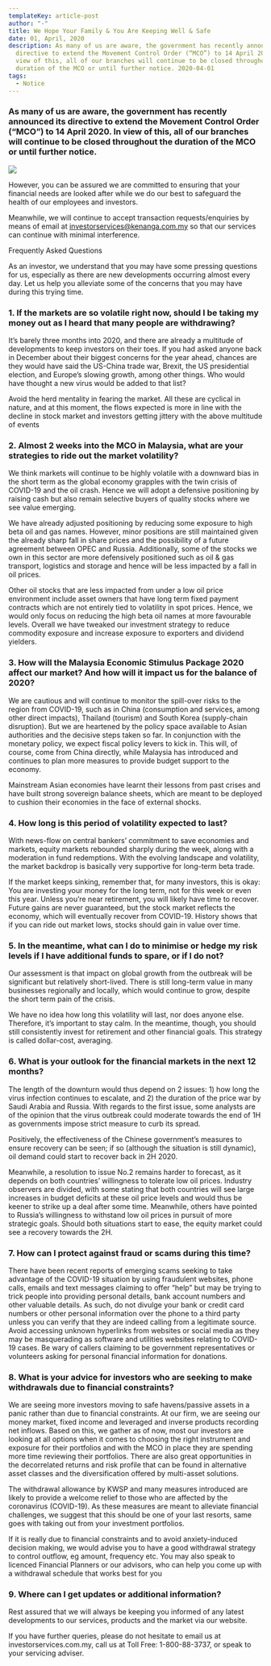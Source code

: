 ```yaml
---
templateKey: article-post
author: "-"
title: We Hope Your Family & You Are Keeping Well & Safe
date: 01, April, 2020
description: As many of us are aware, the government has recently announced its
  directive to extend the Movement Control Order (“MCO”) to 14 April 2020. In
  view of this, all of our branches will continue to be closed throughout the
  duration of the MCO or until further notice. 2020-04-01 
tags:
  - Notice
---
```

### As many of us are aware, the government has recently announced its directive to extend the Movement Control Order (“MCO”) to 14 April 2020. In view of this, all of our branches will continue to be closed throughout the duration of the MCO or until further notice.

![](/img/2020-04-01-we-hope-your-family-and-you-are-keeping-safe-and-well_v3.png)

However, you can be assured we are committed to ensuring that your financial needs are looked after while we do our best to safeguard the health of our employees and investors.

Meanwhile, we will continue to accept transaction requests/enquiries by means of email at investorservices@kenanga.com.my so that our services can continue with minimal interference.

Frequently Asked Questions

As an investor, we understand that you may have some pressing questions for us, especially as there are new developments occurring almost every day. Let us help you alleviate some of the concerns that you may have during this trying time.

### 1. If the markets are so volatile right now, should I be taking my money out as I heard that many people are withdrawing?

It’s barely three months into 2020, and there are already a multitude of developments to keep investors on their toes. If you had asked anyone back in December about their biggest concerns for the year ahead, chances are they would have said the US-China trade war, Brexit, the US presidential election, and Europe’s slowing growth, among other things. Who would have thought a new virus would be added to that list?

Avoid the herd mentality in fearing the market. All these are cyclical in nature, and at this moment, the flows expected is more in line with the decline in stock market and investors getting jittery with the above multitude of events

### 2. Almost 2 weeks into the MCO in Malaysia, what are your strategies to ride out the market volatility?

We think markets will continue to be highly volatile with a downward bias in the short term as the global economy grapples with the twin crisis of COVID-19 and the oil crash. Hence we will adopt a defensive positioning by raising cash but also remain selective buyers of quality stocks where we see value emerging.

We have already adjusted positioning by reducing some exposure to high beta oil and gas names. However, minor positions are still maintained given the already sharp fall in share prices and the possibility of a future agreement between OPEC and Russia. Additionally, some of the stocks we own in this sector are more defensively positioned such as oil & gas transport, logistics and storage and hence will be less impacted by a fall in oil prices.

Other oil stocks that are less impacted from under a low oil price environment include asset owners that have long term fixed payment contracts which are not entirely tied to volatility in spot prices. Hence, we would only focus on reducing the high beta oil names at more favourable levels. Overall we have tweaked our investment strategy to reduce commodity exposure and increase exposure to exporters and dividend yielders.

### 3. How will the Malaysia Economic Stimulus Package 2020 affect our market? And how will it impact us for the balance of 2020?

We are cautious and will continue to monitor the spill-over risks to the region from COVID-19, such as in China (consumption and services, among other direct impacts), Thailand (tourism) and South Korea (supply-chain disruption). But we are heartened by the policy space available to Asian authorities and the decisive steps taken so far. In conjunction with the monetary policy, we expect fiscal policy levers to kick in. This will, of course, come from China directly, while Malaysia has introduced and continues to plan more measures to provide budget support to the economy.

Mainstream Asian economies have learnt their lessons from past crises and have built strong sovereign balance sheets, which are meant to be deployed to cushion their economies in the face of external shocks.

### 4. How long is this period of volatility expected to last?

With news-flow on central bankers’ commitment to save economies and markets, equity markets rebounded sharply during the week, along with a moderation in fund redemptions. With the evolving landscape and volatility, the market backdrop is basically very supportive for long-term beta trade.

If the market keeps sinking, remember that, for many investors, this is okay: You are investing your money for the long term, not for this week or even this year. Unless you’re near retirement, you will likely have time to recover. Future gains are never guaranteed, but the stock market reflects the economy, which will eventually recover from COVID-19. History shows that if you can ride out market lows, stocks should gain in value over time.

### 5. In the meantime, what can I do to minimise or hedge my risk levels if I have additional funds to spare, or if I do not?

Our assessment is that impact on global growth from the outbreak will be significant but relatively short-lived. There is still long-term value in many businesses regionally and locally, which would continue to grow, despite the short term pain of the crisis.

We have no idea how long this volatility will last, nor does anyone else. Therefore, it’s important to stay calm. In the meantime, though, you should still consistently invest for retirement and other financial goals. This strategy is called dollar-cost, averaging.

### 6. What is your outlook for the financial markets in the next 12 months?

The length of the downturn would thus depend on 2 issues: 1) how long the virus infection continues to escalate, and 2) the duration of the price war by Saudi Arabia and Russia. With regards to the first issue, some analysts are of the opinion that the virus outbreak could moderate towards the end of 1H as governments impose strict measure to curb its spread.

Positively, the effectiveness of the Chinese government’s measures to ensure recovery can be seen; if so (although the situation is still dynamic), oil demand could start to recover back in 2H 2020.

Meanwhile, a resolution to issue No.2 remains harder to forecast, as it depends on both countries’ willingness to tolerate low oil prices. Industry observers are divided, with some stating that both countries will see large increases in budget deficits at these oil price levels and would thus be keener to strike up a deal after some time. Meanwhile, others have pointed to Russia’s willingness to withstand low oil prices in pursuit of more strategic goals. Should both situations start to ease, the equity market could see a recovery towards the 2H.

### 7. How can I protect against fraud or scams during this time?

There have been recent reports of emerging scams seeking to take advantage of the COVID-19 situation by using fraudulent websites, phone calls, emails and text messages claiming to offer “help” but may be trying to trick people into providing personal details, bank account numbers and other valuable details. As such, do not divulge your bank or credit card numbers or other personal information over the phone to a third party unless you can verify that they are indeed calling from a legitimate source. Avoid accessing unknown hyperlinks from websites or social media as they may be masquerading as software and utilities websites relating to COVID-19 cases. Be wary of callers claiming to be government representatives or volunteers asking for personal financial information for donations.

### 8. What is your advice for investors who are seeking to make withdrawals due to financial constraints?

We are seeing more investors moving to safe havens/passive assets in a panic rather than due to financial constraints. At our firm, we are seeing our money market, fixed income and leveraged and inverse products recording net inflows. Based on this, we gather as of now, most our investors are looking at all options when it comes to choosing the right instrument and exposure for their portfolios and with the MCO in place they are spending more time reviewing their portfolios. There are also great opportunities in the decorrelated returns and risk profile that can be found in alternative asset classes and the diversification offered by multi-asset solutions.

The withdrawal allowance by KWSP and many measures introduced are likely to provide a welcome relief to those who are affected by the coronavirus (COVID-19). As these measures are meant to alleviate financial challenges, we suggest that this should be one of your last resorts, same goes with taking out from your investment portfolios.

If it is really due to financial constraints and to avoid anxiety-induced decision making, we would advise you to have a good withdrawal strategy to control outflow, eg amount, frequency etc. You may also speak to licenced Financial Planners or our advisors, who can help you come up with a withdrawal schedule that works best for you

### 9. Where can I get updates or additional information?

Rest assured that we will always be keeping you informed of any latest developments to our services, products and the market via our website.

If you have further queries, please do not hesitate to email us at investorservices.com.my, call us at Toll Free: 1-800-88-3737, or speak to your servicing adviser.